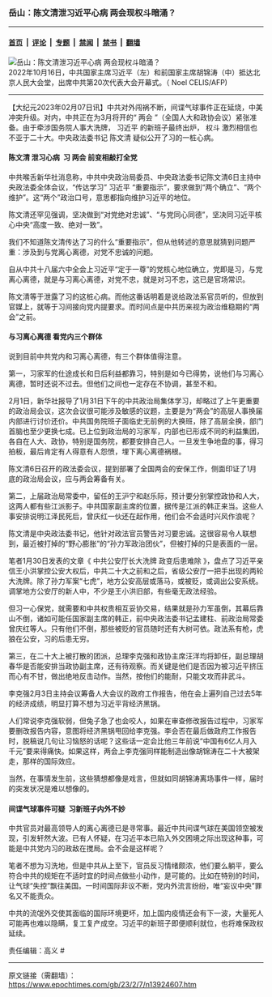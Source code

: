 ### 岳山：陈文清泄习近平心病 两会现权斗暗涌？

---

#### [首页](../../../..?n13924607) &nbsp;|&nbsp; [评论](../../../../../epoch-comment?n13924607) &nbsp;|&nbsp; [专题](../../../../../epoch-special?n13924607) &nbsp;|&nbsp; [禁闻](../../../../../epoch-news?n13924607) &nbsp;|&nbsp; [禁书](../../../../../books?n13924607) &nbsp;|&nbsp; [翻墙](https://github.com/gfw-breaker/nogfw/blob/master/README.md?n13924607)


<div><img alt="岳山：陈文清泄习近平心病 两会现权斗暗涌？" class="attachment-djy_600_400 size-djy_600_400 wp-post-image" src="https://i.epochtimes.com/assets/uploads/2022/10/id13847417-000_32LH6J8-600x400.jpg"/>
<div class="caption">
 2022年10月16日，中共国家主席习近平（左）和前国家主席胡锦涛（中）抵达北京人民大会堂，出席中共第20次代表大会开幕式。（ Noel CELIS/AFP)
</div></div><hr/><div class="post_content" id="artbody" itemprop="articleBody">
 <!-- article content begin -->
 <p>
  【大纪元2023年02月07日讯】中共对外闯祸不断，间谍气球事件正在延烧，中美冲突升级。对内，中共正在为3月将开的“
  <ok href="https://www.epochtimes.com/gb/tag/%E4%B8%A4%E4%BC%9A.html">
   两会
  </ok>
  ”（全国人大和政协会议）紧张准备。由于牵涉国务院人事大洗牌，
  <ok href="https://www.epochtimes.com/gb/tag/%E4%B9%A0%E8%BF%91%E5%B9%B3.html">
   习近平
  </ok>
  的新班子最终出炉，
  <ok href="https://www.epochtimes.com/gb/tag/%E6%9D%83%E6%96%97.html">
   权斗
  </ok>
  激烈相信也不亚于二十大。中央政法委书记
  <ok href="https://www.epochtimes.com/gb/tag/%E9%99%88%E6%96%87%E6%B8%85.html">
   陈文清
  </ok>
  疑似公开了习的一桩心病。
 </p>
 <h4>
  <ok href="https://www.epochtimes.com/gb/tag/%E9%99%88%E6%96%87%E6%B8%85.html">
   陈文清
  </ok>
  泄习心病  习
  <ok href="https://www.epochtimes.com/gb/tag/%E4%B8%A4%E4%BC%9A.html">
   两会
  </ok>
  前变相敲打全党
 </h4>
 <p>
  中共喉舌新华社消息称，中共中央政治局委员、中央政法委书记陈文清6日主持中央政法委全体会议，“传达学习”
  <ok href="https://www.epochtimes.com/gb/tag/%E4%B9%A0%E8%BF%91%E5%B9%B3.html">
   习近平
  </ok>
  “重要指示”，要求做到“两个确立”、“两个维护”。这“两个”政治口号，意思都指向维护习近平的地位。
 </p>
 <p>
  陈文清还罕见强调，坚决做到“对党绝对忠诚”、“与党同心同德”，坚决同习近平核心中央“高度一致、绝对一致”。
 </p>
 <p>
  我们不知道陈文清传达了习的什么“重要指示”，但从他转述的意思就猜到问题严重：涉及到与党离心离德，对党不忠诚的问题。
 </p>
 <p>
  自从中共十八届六中全会上习近平“定于一尊”的党核心地位确立，党即是习，与党离心离德，就是与习离心离德，对党不忠，就是对习不忠，这已是官场常识。
 </p>
 <p>
  陈文清等于泄露了习的这桩心病。而他这番话明着是说给政法系官员听的，但放到官媒上，就等于习间接向党内提要求。而时间点是中共历来视为政治维稳期的“两会”之前。
 </p>
 <h4>
  与习离心离德 看党内三个群体
 </h4>
 <p>
  说到目前中共党内和习离心离德，有三个群体值得注意。
 </p>
 <p>
  第一，习家军的仕途成长和日后利益都靠习，特别是如今已得势，说他们与习离心离德，暂时还说不过去。但他们之间也一定存在不协调，甚至不和。
 </p>
 <p>
  2月1日，新华社报导了1月31日下午的中共政治局集体学习，却略过了上午更重要的政治局会议，这次会议很可能涉及敏感的议题，主要是为“两会”的高层人事换届内部进行讨价还价。中共国务院班子面临史无前例的大换班，除了高层全换，部门首脑也至少更换七成。已上位到政治局的习家军，内部也已形成不同的利益集团，各自在人大、政协，特别是国务院，都要安排自己人。一旦发生争地盘的事，得习拍板，最后肯定有人得意有人怨愤，埋下离心离德祸根。
 </p>
 <p>
  陈文清6日召开的政法委会议，提到部署了全国两会的安保工作，侧面印证了1月底的政治局会议，应与两会筹备有关。
 </p>
 <p>
  第二，上届政治局常委中，留任的王沪宁和赵乐际，预计要分别掌控政协和人大，这两人都有些江派影子。中共国家副主席的位置，据传是江派的韩正来当。这些人事安排说明江泽民死后，曾庆红一伙还在起作用，他们会不会适时兴风作浪呢？
 </p>
 <p>
  陈文清是中央政法委书记，他针对政法官员警告对习要忠诚。这很容易令人联想到，最近被打掉的“野心膨胀”的“孙力军政治团伙”，但被打掉的只是表面的一层。
 </p>
 <p>
  笔者1月30日发表的文章《
  <ok href="http://cn.epochtimes.com/gb/23/1/30/n13918577.htm">
   中共公安厅长大洗牌 政变后患难除
  </ok>
  》，盘点了习近平亲信王小洪掌控公安大权后，中共二十大之前和之后，省级公安厅一把手出现的两轮大洗牌。除了孙力军案“七虎”，地方公安高层或落马，或被贬，或调出公安系统。调掌地方公安厅的新人中，不少是王小洪旧部，有些毫无政法经验。
 </p>
 <p>
  但习一心保党，就需要和中共权贵相互妥协交易，结果就是孙力军虽倒，其幕后靠山不倒，诸如可能任国家副主席的韩正，前中央政法委书记孟建柱、前政治局常委曾庆红等人。只有他们不倒，那些被贬的官员随时还有大树可依。政法系有枪，虎狼在公安，习的后患无穷。
 </p>
 <p>
  第三，在二十大上被打散的团派，总理李克强和政协主席汪洋均将卸任，副总理胡春华是否能安排当政协副主席，还有待观察。而关键是他们是否因为被习近平挤压而心有不甘，做出绝地反击动作。当然，按他们的能耐，只能文攻而非武斗。
 </p>
 <p>
  李克强2月3日主持会议筹备人大会议的政府工作报告，他在会上遍列自己过去5年的经济成绩，明显打算不想为习近平背经济黑锅。
 </p>
 <p>
  人们常说李克强软弱，但兔子急了也会咬人，如果在审查修改报告过程中，习家军要删改报告内容，意图将经济黑锅甩回给李克强。李会否在最后做政府工作报告时，脱稿说几句让习恼怒的话呢？这些话一定会比他三年前说“中国有6亿人月入千元”要来得痛快。如果这样，两会上李克强同样能制造出像胡锦涛在二十大被架走，那样的国际效应。
 </p>
 <p>
  当然，在事情发生前，这些猜想都像是戏言，但就如同胡锦涛离场事件一样，届时的突发状况是难以想像的。
 </p>
 <h4>
  间谍气球事件可疑  习新班子内外不妙
 </h4>
 <p>
  中共官员对最高领导人的离心离德已是寻常事。最近中共间谍气球在美国领空被发现，引发轩然大波。已有人怀疑，在习近平本已陷入外交困境之际出现这种事，可能是中共党内习的政敌在搅局。会不会是这样呢？
 </p>
 <p>
  笔者不想为习洗地，但是中共从上至下，官员反习情绪颇浓，他们要么躺平，要么符合中共的规矩在不适时宜的时间点做些小动作，是可能的。比如在特别的时间，让气球“失控”飘往美国。一时间国际非议不断，党内外流言纷纷，唯“妄议中央”罪名又不能责众。
 </p>
 <p>
  中共的流氓外交使其面临的国际环境更坏，加上国内疫情还会有下一波，大量死人可能再也难以隐瞒，复工复产成空。习近平的新班子即便顺利就位，也将难保政权延续。
 </p>
 <p>
  责任编辑：高义 #
 </p>
 <!-- article content end -->
 <div id="below_article_ad">
 </div>
</div>


---

原文链接（需翻墙）：https://www.epochtimes.com/gb/23/2/7/n13924607.htm